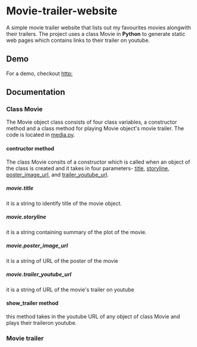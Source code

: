 # Movie-trailer-website
A simple movie trailer website that lists out my favourites movies alongwith their trailers. The project uses a class Movie in **Python** to generate static web pages which contains links to their trailer on youtube.

## Demo
For a demo, checkout <http:>

## Documentation
### Class Movie
The Movie object class consists of four class variables, a constructor method and a class method for playing Movie object's movie trailer. The code is located in [media.py]().

#### contructor method
The class Movie consits of a constructor which is called when an object of the class is created and it takes in four parameters- [title](#movietitle), [storyline](#storyline), [poster_image_url](#movieposter_image_url), and [trailer_youtube_url](#movietrailer_youtube_url).

##### movie.title
it is a string to identify title of the movie object.

##### movie.storyline
it is a string containing summary of the plot of the movie.

##### movie.poster_image_url
it is a string of URL of the poster of the movie

##### movie.trailer_youtube_url
it is a string of URL of the movie's trailer on youtube

#### show_trailer method
this method takes in the youtube URL of any object of class Movie and plays their traileron youtube.

### Movie trailer 

